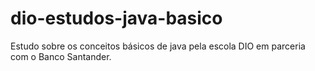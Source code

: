 # dio-estudos-java-basico
Estudo sobre os conceitos básicos de java pela escola DIO em parceria com o Banco Santander.
